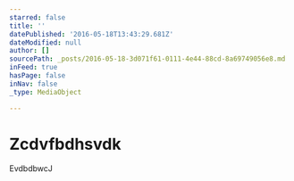 ```yaml
---
starred: false
title: ''
datePublished: '2016-05-18T13:43:29.681Z'
dateModified: null
author: []
sourcePath: _posts/2016-05-18-3d071f61-0111-4e44-88cd-8a69749056e8.md
inFeed: true
hasPage: false
inNav: false
_type: MediaObject

---
```

# Zcdvfbdhsvdk

EvdbdbwcJ